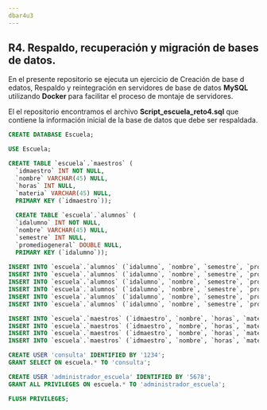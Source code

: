 ```yaml
---
dbar4u3
---
```


## R4. Respaldo, recuperación y migración de bases de datos.

En el presente repositorio se ejecuta un ejercicio de Creación de base d edatos, Respaldo y reintegración en servidores de base de datos **MySQL** utilizando **Docker** para facilitar el proceso de montaje de servidores.

El el repositorio encontramos el archivo **Script_escuela_reto4.sql** que contiene la información inicial de la base de datos que debe ser respaldada.

```sql
CREATE DATABASE Escuela;

USE Escuela;

CREATE TABLE `escuela`.`maestros` (
  `idmaestro` INT NOT NULL,
  `nombre` VARCHAR(45) NULL,
  `horas` INT NULL,
  `materia` VARCHAR(45) NULL,
  PRIMARY KEY (`idmaestro`));
  
  CREATE TABLE `escuela`.`alumnos` (
  `idalumno` INT NOT NULL,
  `nombre` VARCHAR(45) NULL,
  `semestre` INT NULL,
  `promediogeneral` DOUBLE NULL,
  PRIMARY KEY (`idalumno`));
  
INSERT INTO `escuela`.`alumnos` (`idalumno`, `nombre`, `semestre`, `promediogeneral`) VALUES ('1', 'Alonso Ramírez', '6', '9.8');
INSERT INTO `escuela`.`alumnos` (`idalumno`, `nombre`, `semestre`, `promediogeneral`) VALUES ('2', 'María Gómez', '4', '9.1');
INSERT INTO `escuela`.`alumnos` (`idalumno`, `nombre`, `semestre`, `promediogeneral`) VALUES ('3', 'Luis Barrón', '1', '7.5');
INSERT INTO `escuela`.`alumnos` (`idalumno`, `nombre`, `semestre`, `promediogeneral`) VALUES ('4', 'Georgina Suarez', '3', '8.2');
INSERT INTO `escuela`.`alumnos` (`idalumno`, `nombre`, `semestre`, `promediogeneral`) VALUES ('5', 'Javier Cortéz', '2', '7.0');
INSERT INTO `escuela`.`alumnos` (`idalumno`, `nombre`, `semestre`, `promediogeneral`) VALUES ('6', 'Alma Rodríguez', '6', '10.0');

INSERT INTO `escuela`.`maestros` (`idmaestro`, `nombre`, `horas`, `materia`) VALUES ('1', 'Julieta Rodríguez', '40', 'Matemáticas');
INSERT INTO `escuela`.`maestros` (`idmaestro`, `nombre`, `horas`, `materia`) VALUES ('2', 'Dylan Romero', '36', 'Historia Universal');
INSERT INTO `escuela`.`maestros` (`idmaestro`, `nombre`, `horas`, `materia`) VALUES ('3', 'Luis Valadez', '38', 'Geografía');
INSERT INTO `escuela`.`maestros` (`idmaestro`, `nombre`, `horas`, `materia`) VALUES ('4', 'Alfonso Alvarez', '40', 'Química');

CREATE USER 'consulta' IDENTIFIED BY '1234';
GRANT SELECT ON escuela.* TO 'consulta';

CREATE USER 'administrador_escuela' IDENTIFIED BY '5678';
GRANT ALL PRIVILEGES ON escuela.* TO 'administrador_escuela';

FLUSH PRIVILEGES;
```